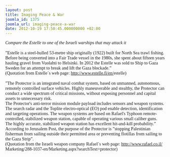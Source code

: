 ```yaml
---
layout: post
title: Imaging Peace & War
joomla_id: 1375
joomla_url: imaging-peace-a-war
date: 2012-10-19 17:50:45.000000000 +02:00
---
```

<span style="font-family: Times New Roman,Times,serif;"><em>Compare the Estelle         to one of the Israeli warships that may attack it<br /> <br /> </em></span><span style="font-family: Times New Roman,Times,serif;"> ”Estelle is       a steel-hulled 53-metre ship originally (1922) built  for North Sea       trawl fishing. Before being converted into a Fair  Trade vessel in       the 1980s, she spent about fifteen years hauling  gravel from       Vuolahti to Helsinki. In 2012 the Estelle was sold to  Ship to Gaza       Sweden for an attempt to break and lift the Gaza  blockade.” <br /> (Quotation from Estelle´s web page: <a href="http://www.estelle.fi/en/estelle" target="_blank">http://www.estelle.fi/en/<wbr></wbr>estelle</a>)<br /> <br /> ”The Protector is an integrated naval combat system, based on        unmanned, autonomous, remotely controlled surface vehicles. Highly        maneuverable and stealthy, the Protector can conduct a wide        spectrum of critical missions, without exposing personnel and        capital assets to unnecessary risk. <br /> The Protector's anti-terror  mission module payload includes       sensors and weapon systems. The  search radar and the Toplite       electro-optical (EO) pod enable  detection, identification and       targeting operations. The weapon  systems are based on Rafael's       Typhoon remote-controlled,  stabilized weapon station, capable of       operating various small  caliber guns. The highly accurate,       stabilized weapon station has  excellent hit-and-kill probability.”       According to Jerusalem Post,  the purpose of the Protector is       ”stopping Palestinian fisherman  from sailing outside their       permitted area or preventing flotillas  from sailing to the Gaza       Strip”.<br /> (Quotation from the Israeli weapon company Rafael´s web page: <a href="http://www.rafael.co.il/Marketing/288-1037-en/Marketing.aspx?searchText=protector" target="_blank">http://www.rafael.co.il/<wbr></wbr>Marketing/288-1037-en/<wbr></wbr>Marketing.aspx?searchText=<wbr></wbr>protector</a>)</span>
